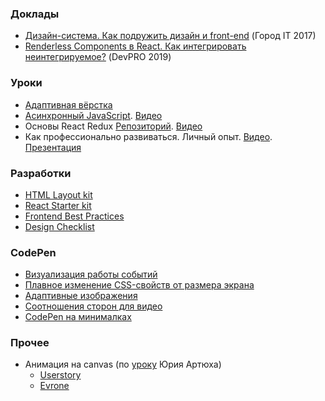 ### Доклады
* [Дизайн-система. Как подружить дизайн и front-end](https://suhushinas.github.io/2017-11-11_gorodit/index.html) (Город IT 2017)
* [Renderless Components в React. Как интегрировать неинтегрируемое?](https://suhushinas.github.io/2019-04-27_renderless-components/index.html) (DevPRO 2019)

### Уроки
* [Адаптивная вёрстка](https://suhushinas.github.io/2018-12-01_responsive-layout/index.html)
* [Асинхронный JavaScript](https://suhushinas.github.io/2019-01-19_async-js/index.html). [Видео](https://youtu.be/p0d8p9C2aYs)
* Основы React Redux [Репозиторий](https://github.com/SuhushinAS/react-course). [Видео](https://youtu.be/UNWYn5LFHkQ)
* Как профессионально развиваться. Личный опыт. [Видео](https://youtu.be/WSwZlCM4sJk). [Презентация](https://docs.google.com/presentation/d/1Hr-PR5tOIQQ3D_nAveByAA1PbsESGZf3Yc92DUrYnjQ)

### Разработки
* [HTML Layout kit](https://github.com/SuhushinAS/html-layout-kit)
* [React Starter kit](https://github.com/SuhushinAS/react-starter-kit)
* [Frontend Best Practices](https://github.com/SuhushinAS/best-practices)
* [Design Checklist](https://github.com/SuhushinAS/design-checklist)

### CodePen
* [Визуализация работы событий](https://codepen.io/SuhushinAS/pen/QWyEwow)
* [Плавное изменение CSS-свойств от размера экрана](https://codepen.io/SuhushinAS/pen/yLLXjXw)
* [Адаптивные изображения](https://codepen.io/SuhushinAS/pen/qQMJKb)
* [Соотношения сторон для видео](https://codepen.io/SuhushinAS/pen/EOyrjL)
* [CodePen на минималках](https://codepen.io/SuhushinAS/pen/GMpgjv)

### Прочее
* Анимация на canvas (по [уроку](https://youtu.be/XqB_Ulfpd0w) Юрия Артюха)
  * [Userstory](https://suhushinas.github.io/us-jelly/index.html)
  * [Evrone](https://suhushinas.github.io/evrone-jelly/index.html)

<!---
- 👋 Hi, I’m @SuhushinAS
- 👀 I’m interested in frontend
- 🌱 I’m currently learning React, HTML, CSS
- 💞️ I’m looking to collaborate on ...
- 📫 How to reach me ...
SuhushinAS/SuhushinAS is a ✨ special ✨ repository because its `README.md` (this file) appears on your GitHub profile.
You can click the Preview link to take a look at your changes.
--->
